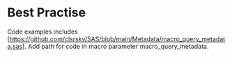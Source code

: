 # Best Practise

Code examples includes [https://github.com/clsrskv/SAS/blob/main/Metadata/macro_query_metadata.sas]. Add path for code in macro parameter macro_query_metadata.
